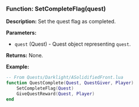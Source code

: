 ### Function: SetCompleteFlag(quest)

**Description:**
Set the quest flag as completed.

**Parameters:**
- `quest` (Quest) - Quest object representing `quest`.

**Returns:** None.

**Example:**

```lua
-- From Quests/Darklight/ASolidifiedFront.lua
function QuestComplete(Quest, QuestGiver, Player)
	SetCompleteFlag(Quest)
	GiveQuestReward(Quest, Player)
end
```

